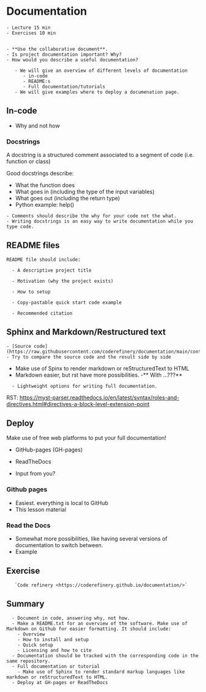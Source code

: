 # Documentation

```{instructor-note}
- Lecture 15 min
- Exercises 10 min
```

```{discussion} Motivation: Why should we document code?

- **Use the collaborative document**.
- Is project documentation important? Why?
- How would you describe a useful documentation?
```

```{Objectives}
   - We will give an overview of different levels of documentation
      - in-code
      - README:s
      - Full documentation/tutorials
   - We will give examples where to deploy a documenation page.
```


## In-code

- Why and not how

### Docstrings
A docstring is a structured comment associated to a segment of code (i.e. function or class)

Good docstrings describe:
   - What the function does
   - What goes in (including the type of the input variables)
   - What goes out (including the return type)
   - Python example: help(<function name>)

````{keypoints}
- Comments should describe the why for your code not the what.
- Writing docstrings is an easy way to write documentation while you type code.
````

## README files

````{keypoints}
README file should include:

  - A descriptive project title

  - Motivation (why the project exists)

  - How to setup

  - Copy-pastable quick start code example

  - Recommended citation
````

## Sphinx and Markdown/Restructured text

```{discussion} This lesson is built with Sphinx
- [Source code](https://raw.githubusercontent.com/coderefinery/documentation/main/content/sphinx.md)
- Try to compare the source code and the result side by side
```

- Make use of Spinx to render markdown or reStructuredText to HTML
- Markdown easier, but rst have more possibilities.
-** With ...???**

````{keypoints}
  - Lightweight options for writing full documentation.
````

RST: https://myst-parser.readthedocs.io/en/latest/syntax/roles-and-directives.html#directives-a-block-level-extension-point



## Deploy
Make use of free web platforms to put your full documentation!

- GitHub-pages (GH-pages)
- ReadTheDocs

- Input from you?

### Github pages
- Easiest. everything is local to GitHub
- This lesson material

### Read the Docs
- Somewhat more possibilities, like having several versions of documentation to switch between.
- Example

## Exercise

   

````{Admonition} Read more
   `Code refinery <https://coderefinery.github.io/documentation/>`
````

## Summary

````{Keypoints}
  - Document in code, answering why, not how.
  - Make a README.txt for an overview of the software. Make use of Markdown on Github for easier formatting. It should include:
    - Overview
    - How to install and setup
    - Quick setup
    - Licensing and how to cite
  - Documentation should be tracked with the corresponding code in the same repository.
  - Full documentation or tutorial
    - Make use of Sphinx to render standard markup languages like markdown or reStructuredText to HTML.
  - Deploy at GH-pages or ReadTheDocs
    
```` 
